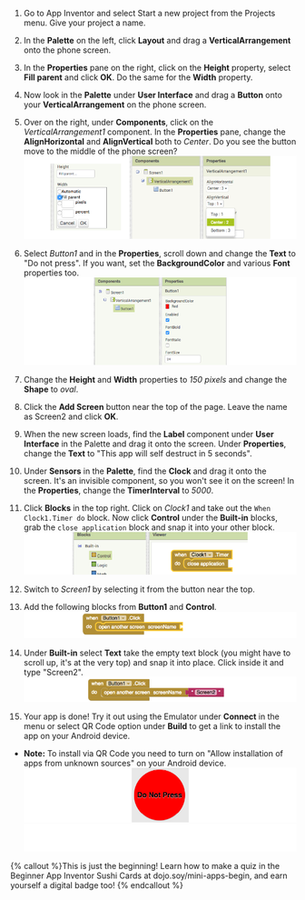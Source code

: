 1. Go to App Inventor and select Start a new project from the Projects menu. Give your project a name.

2. In the **Palette** on the left, click **Layout** and drag a **VerticalArrangement** onto the phone screen.
 
3. In the **Properties** pane on the right, click on the **Height** property, select **Fill parent** and click **OK**. Do the same for the **Width** property. 

4. Now look in the **Palette** under **User Interface** and drag a **Button** onto your **VerticalArrangement** on the phone screen.

5. Over on the right, under **Components**, click on the _VerticalArrangement1_ component. In the **Properties** pane, change the **AlignHorizontal** and **AlignVertical** both to _Center_. Do you see the button move to the middle of the phone screen?
   ![](VertArrAlignProps2_258_850.png)
   
6. Select _Button1_ and in the **Properties**, scroll down and change the **Text** to "Do not press". If you want, set the **BackgroundColor** and various **Font** properties too.
   ![](ButtonPropsFont_290_900.png)
   
8. Change the **Height** and **Width** properties to _150 pixels_ and change the **Shape** to _oval_.

10. Click the **Add Screen** button near the top of the page. Leave the name as Screen2 and click **OK**.

11. When the new screen loads, find the **Label** component under **User Interface** in the Palette and drag it onto the screen. Under **Properties**, change the **Text** to "This app will self destruct in 5 seconds".

13. Under **Sensors** in the **Palette**, find the **Clock** and drag it onto the screen. It's an invisible component, so you won't see it on the screen! In the **Properties**, change the **TimerInterval** to _5000_.

15. Click **Blocks** in the top right. Click on _Clock1_ and take out the `When Clock1.Timer do` block. Now click **Control** under the **Built-in** blocks, grab the `close application` block and snap it into your other block.
    ![](TimerBlock_124_800.png)
    
17. Switch to _Screen1_ by selecting it from the button near the top.

18. Add the following blocks from **Button1** and **Control**.
    ![](Button1BlocksA_79_800.png)
    
19. Under **Built-in** select **Text** take the empty text block \(you might have to scroll up, it's at the very top\) and snap it into place. Click inside it and type "Screen2".
   ![](Button1BlocksB_73_800.png)
   
20. Your app is done! Try it out using the Emulator under **Connect** in the menu or select QR Code option under **Build** to get a link to install the app on your Android device.
 * **Note:** To install via QR Code you need to turn on "Allow installation of apps from unknown sources" on your Android device.
    ![](Button_160_800.png) 
![](whitespace_80_800.png)

{% callout %}This is just the beginning! Learn how to make a quiz in the Beginner App Inventor Sushi Cards at dojo.soy/mini-apps-begin, and earn yourself a digital badge too!
{% endcallout %}







